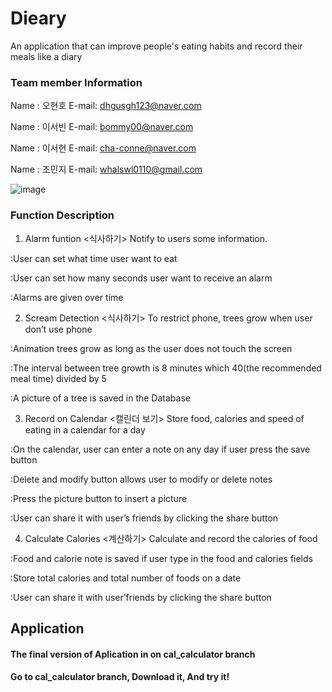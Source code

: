 # Dieary
An application that can improve people's eating habits and record their meals like a diary

### Team member Information
Name : 오현호
E-mail: dhgusgh123@naver.com

Name : 이서빈
E-mail: bommy00@naver.com

Name : 이서현
E-mail: cha-conne@naver.com

Name : 조민지
E-mail: whalswl0110@gmail.com

![image](https://user-images.githubusercontent.com/83347874/171157794-8991f8f5-382d-44e8-830d-56809397abcf.png)


### Function Description
1. Alarm funtion <식사하기>
Notify to users some information.

:User can set what time user want to eat

:User can set how many seconds user want to receive an alarm

:Alarms are given over time

2. Scream Detection <식사하기>
To restrict phone, trees grow when user don’t use phone

:Animation trees grow as long as the user does not touch the screen

:The interval between tree growth is 8 minutes which 40(the recommended meal time) divided by 5

:A picture of a tree is saved in the Database

3. Record on Calendar <캘린더 보기>
Store food, calories and speed of eating in a calendar for a day 

:On the calendar, user can enter a note on any day if user press the save button

:Delete and modify button allows user to modify or delete notes

:Press the picture button to insert a picture

:User can share it with user’s friends by clicking the share button

4. Calculate Calories <계산하기>
Calculate and record the calories of food

:Food and calorie note is saved if user type in the food and calories fields

:Store total calories and total number of foods on a date

:User can share it with user’friends by clicking the share button

## Application
#### The final version of Aplication in on cal_calculator branch
#### Go to cal_calculator branch, Download it, And try it!
